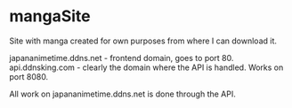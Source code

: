 # mangaSite
Site with manga created for own purposes from where I can download it.

japananimetime.ddns.net - frontend domain, goes to port 80.
api.ddnsking.com - clearly the domain where the API is handled. Works on port 8080.

All work on japananimetime.ddns.net is done through the API.
